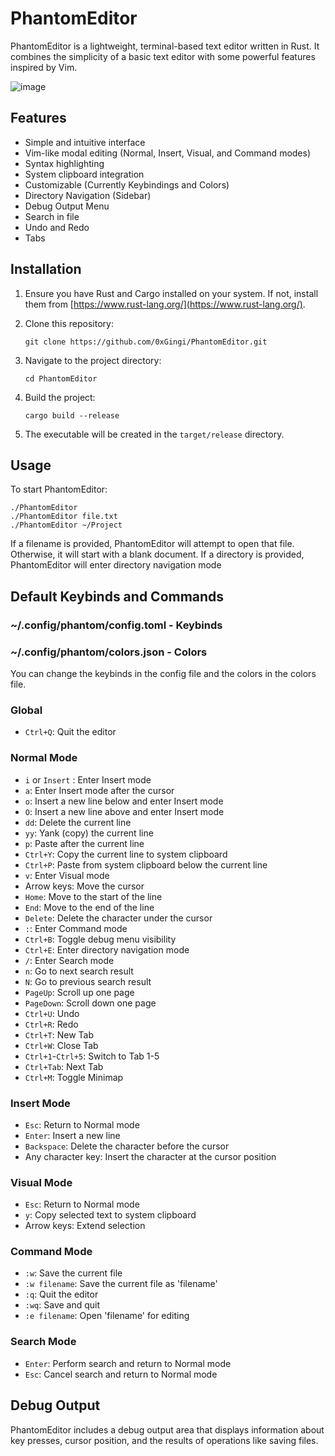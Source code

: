 # PhantomEditor

PhantomEditor is a lightweight, terminal-based text editor written in Rust. It combines the simplicity of a basic text editor with some powerful features inspired by Vim.

![image](https://github.com/user-attachments/assets/89cdd2c1-9829-49d9-9cc4-b9155f0f37dd)

## Features

- Simple and intuitive interface
- Vim-like modal editing (Normal, Insert, Visual, and Command modes)
- Syntax highlighting
- System clipboard integration
- Customizable (Currently Keybindings and Colors)
- Directory Navigation (Sidebar)
- Debug Output Menu
- Search in file
- Undo and Redo
- Tabs

## Installation

1. Ensure you have Rust and Cargo installed on your system. If not, install them from [https://www.rust-lang.org/](https://www.rust-lang.org/).

2. Clone this repository:
   ```
   git clone https://github.com/0xGingi/PhantomEditor.git
   ```

3. Navigate to the project directory:
   ```
   cd PhantomEditor
   ```

4. Build the project:
   ```
   cargo build --release
   ```

5. The executable will be created in the `target/release` directory.

## Usage

To start PhantomEditor:
```
./PhantomEditor
./PhantomEditor file.txt
./PhantomEditor ~/Project
```

If a filename is provided, PhantomEditor will attempt to open that file. Otherwise, it will start with a blank document.
If a directory is provided, PhantomEditor will enter directory navigation mode

## Default Keybinds and Commands

### ~/.config/phantom/config.toml - Keybinds
### ~/.config/phantom/colors.json - Colors

You can change the keybinds in the config file and the colors in the colors file.

### Global

- `Ctrl+Q`: Quit the editor

### Normal Mode

- `i` or `Insert` : Enter Insert mode
- `a`: Enter Insert mode after the cursor
- `o`: Insert a new line below and enter Insert mode
- `O`: Insert a new line above and enter Insert mode
- `dd`: Delete the current line
- `yy`: Yank (copy) the current line
- `p`: Paste after the current line
- `Ctrl+Y`: Copy the current line to system clipboard
- `Ctrl+P`: Paste from system clipboard below the current line
- `v`: Enter Visual mode
- Arrow keys: Move the cursor
- `Home`: Move to the start of the line
- `End`: Move to the end of the line
- `Delete`: Delete the character under the cursor
- `:`: Enter Command mode
- `Ctrl+B`: Toggle debug menu visibility
- `Ctrl+E`: Enter directory navigation mode
- `/`: Enter Search mode
- `n`: Go to next search result
- `N`: Go to previous search result
- `PageUp`: Scroll up one page
- `PageDown`: Scroll down one page
- `Ctrl+U`: Undo
- `Ctrl+R`: Redo
- `Ctrl+T`: New Tab
- `Ctrl+W`: Close Tab
- `Ctrl+1`-`Ctrl+5`: Switch to Tab 1-5
- `Ctrl+Tab`: Next Tab
- `Ctrl+M`: Toggle Minimap

### Insert Mode

- `Esc`: Return to Normal mode
- `Enter`: Insert a new line
- `Backspace`: Delete the character before the cursor
- Any character key: Insert the character at the cursor position

### Visual Mode

- `Esc`: Return to Normal mode
- `y`: Copy selected text to system clipboard
- Arrow keys: Extend selection

### Command Mode

- `:w`: Save the current file
- `:w filename`: Save the current file as 'filename'
- `:q`: Quit the editor
- `:wq`: Save and quit
- `:e filename`: Open 'filename' for editing

### Search Mode

- `Enter`: Perform search and return to Normal mode
- `Esc`: Cancel search and return to Normal mode

## Debug Output

PhantomEditor includes a debug output area that displays information about key presses, cursor position, and the results of operations like saving files.
